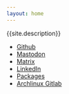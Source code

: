 ```yaml
---
layout: home
---
```


{{site.description}}

* <a href="https://github.com/swsnr/" rel="me">Github</a>
* <a href="https://mastodon.social/@swsnr" rel="me">Mastodon</a>
* <a href="https://matrix.to/#/@swsnr:matrix.org" rel="me">Matrix</a>
* <a href="https://www.linkedin.com/in/swsnr/" rel="me">LinkedIn</a>
* <a href="https://build.opensuse.org/project/show/home:swsnr" rel="me">Packages</a>
* <a href="https://gitlab.archlinux.org/swsnr" rel="me">Archlinux Gitlab</a>
